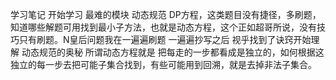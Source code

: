 学习笔记
开始学习 最难的模块 动态规范 DP方程，这类题目没有捷径，多刷题，知道哪些解题可用找到最小子方法，也就是动态方程，这个正如超哥所说，没有技巧只有刷题。N皇后问题我在一遍遍刷题 一遍遍抄写之后 视乎找到了诀窍开始理解 动态规范的奥秘 所谓动态方程就是 把每走的一步都看成是独立的，如何根据这独立的每一步去把可能子集合找到，有些可能用到回溯，就是去掉非法子集合。
